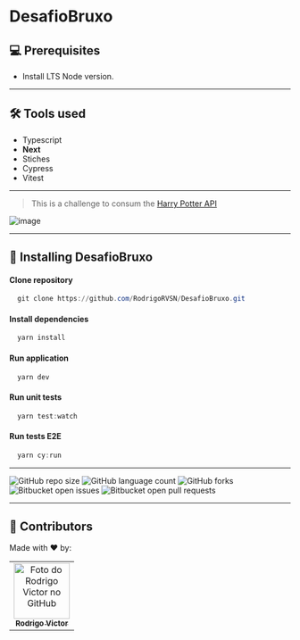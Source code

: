 # DesafioBruxo

## 💻 Prerequisites

- Install LTS Node version.
___

## 🛠 Tools used

- Typescript
- <b>Next</b>
- Stiches
- Cypress
- Vitest

___

> This is a challenge to consum the [Harry Potter API](https://hp-api.onrender.com/api/characters)

![image](https://user-images.githubusercontent.com/75763403/213599633-a65f449e-99b9-42d3-9d67-05390a553332.png)

<!--- #################### mudar ferramentas #################### --->

___

## 🚀 Installing DesafioBruxo

#### Clone repository

```powershell
  git clone https://github.com/RodrigoRVSN/DesafioBruxo.git
```

#### Install dependencies

```powershell
  yarn install
```

#### Run application

```powershell
  yarn dev
```

#### Run unit tests

```powershell
  yarn test:watch
```

#### Run tests E2E

```powershell
  yarn cy:run
```

___

<!--- https://shields.io --->

![GitHub repo size](https://img.shields.io/github/repo-size/rodrigorvsn/DesafioBruxo?style=for-the-badge)
![GitHub language count](https://img.shields.io/github/languages/count/rodrigorvsn/DesafioBruxo?style=for-the-badge)
![GitHub forks](https://img.shields.io/github/forks/rodrigorvsn/DesafioBruxo?style=for-the-badge)
![Bitbucket open issues](https://img.shields.io/bitbucket/issues/rodrigorvsn/DesafioBruxo?style=for-the-badge)
![Bitbucket open pull requests](https://img.shields.io/bitbucket/pr-raw/rodrigorvsn/DesafioBruxo?style=for-the-badge)

<!--- #################### mudar badges #################### --->

___

## 🤝 Contributors

Made with ❤️ by:
<table>
  <tbody>
    <tr>
      <td align="center">
        <a href="#">
          <img src="https://github.com/rodrigorvsn.png" width="100px;" alt="Foto do Rodrigo Victor no GitHub"/><br>
          <sub>
            <b>Rodrigo Victor</b>
          </sub>
        </a>
      </td>
    </tr>
  </tbody>
</table>


